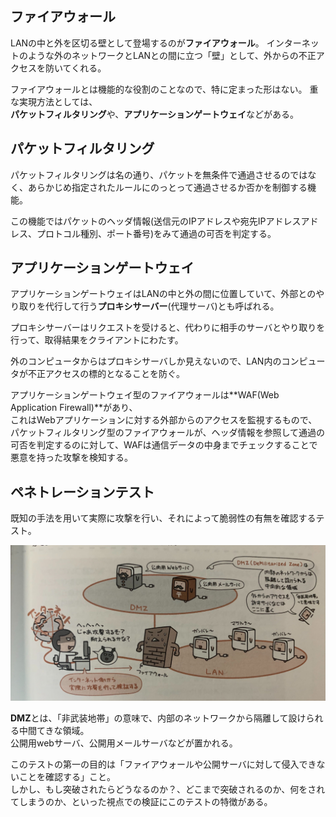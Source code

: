 

## ファイアウォール

LANの中と外を区切る壁として登場するのが**ファイアウォール**。
インターネットのような外のネットワークとLANとの間に立つ「壁」として、外からの不正アクセスを防いてくれる。


ファイアウォールとは機能的な役割のことなので、特に定まった形はない。
重な実現方法としては、  
**パケットフィルタリング**や、**アプリケーションゲートウェイ**などがある。


## パケットフィルタリング

パケットフィルタリングは名の通り、パケットを無条件で通過させるのではなく、あらかじめ指定されたルールにのっとって通過させるか否かを制御する機能。

この機能ではパケットのヘッダ情報(送信元のIPアドレスや宛先IPアドレスアドレス、プロトコル種別、ポート番号)をみて通過の可否を判定する。


## アプリケーションゲートウェイ

アプリケーションゲートウェイはLANの中と外の間に位置していて、外部とのやり取りを代行して行う**プロキシサーバー**(代理サーバ)とも呼ばれる。

プロキシサーバーはリクエストを受けると、代わりに相手のサーバとやり取りを行って、取得結果をクライアントにわたす。

外のコンピュータからはプロキシサーバしか見えないので、LAN内のコンピュータが不正アクセスの標的となることを防ぐ。


アプリケーションゲートウェイ型のファイアウォールは**WAF(Web Application Firewall)**があり、  
これはWebアプリケーションに対する外部からのアクセスを監視するもので、パケットフィルタリング型のファイアウォールが、ヘッダ情報を参照して通過の可否を判定するのに対して、WAFは通信データの中身までチェックすることで悪意を持った攻撃を検知する。


## ペネトレーションテスト

既知の手法を用いて実際に攻撃を行い、それによって脆弱性の有無を確認するテスト。

![](../image/13-4-1.jpg)

**DMZ**とは、「非武装地帯」の意味で、内部のネットワークから隔離して設けられる中間てきな領域。  
公開用webサーバ、公開用メールサーバなどが置かれる。


このテストの第一の目的は「ファイアウォールや公開サーバに対して侵入できないことを確認する」こと。  
しかし、もし突破されたらどうなるのか？、どこまで突破されるのか、何をされてしまうのか、といった視点での検証にこのテストの特徴がある。
